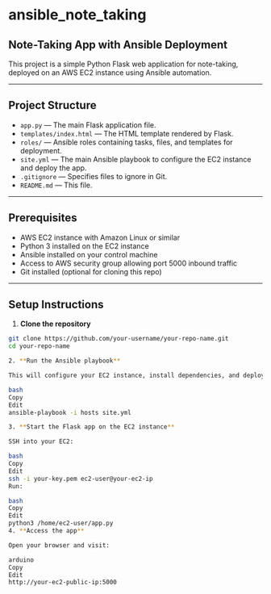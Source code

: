 # ansible_note_taking

## Note-Taking App with Ansible Deployment

This project is a simple Python Flask web application for note-taking, deployed on an AWS EC2 instance using Ansible automation.

---

## Project Structure

- `app.py` — The main Flask application file.
- `templates/index.html` — The HTML template rendered by Flask.
- `roles/` — Ansible roles containing tasks, files, and templates for deployment.
- `site.yml` — The main Ansible playbook to configure the EC2 instance and deploy the app.
- `.gitignore` — Specifies files to ignore in Git.
- `README.md` — This file.

---

## Prerequisites

- AWS EC2 instance with Amazon Linux or similar
- Python 3 installed on the EC2 instance
- Ansible installed on your control machine
- Access to AWS security group allowing port 5000 inbound traffic
- Git installed (optional for cloning this repo)

---

## Setup Instructions

1. **Clone the repository**

```bash
git clone https://github.com/your-username/your-repo-name.git
cd your-repo-name

2. **Run the Ansible playbook**

This will configure your EC2 instance, install dependencies, and deploy the app files.

bash
Copy
Edit
ansible-playbook -i hosts site.yml

3. **Start the Flask app on the EC2 instance**

SSH into your EC2:

bash
Copy
Edit
ssh -i your-key.pem ec2-user@your-ec2-ip
Run:

bash
Copy
Edit
python3 /home/ec2-user/app.py
4. **Access the app**

Open your browser and visit:

arduino
Copy
Edit
http://your-ec2-public-ip:5000



